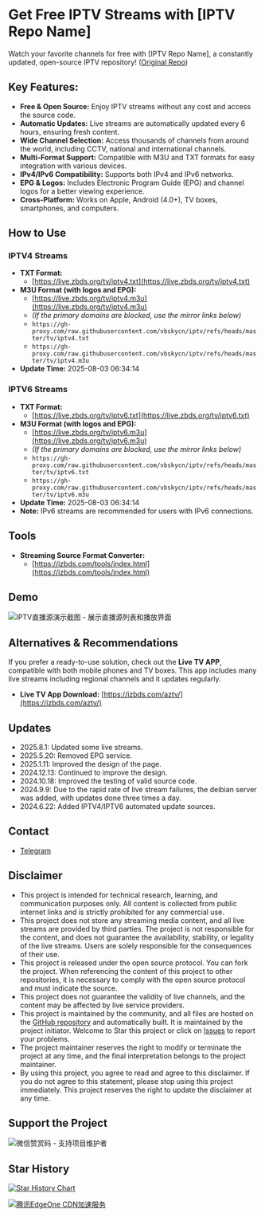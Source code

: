 # Get Free IPTV Streams with [IPTV Repo Name]

Watch your favorite channels for free with [IPTV Repo Name], a constantly updated, open-source IPTV repository! ([Original Repo](https://github.com/vbskycn/iptv))

## Key Features:

*   **Free & Open Source:** Enjoy IPTV streams without any cost and access the source code.
*   **Automatic Updates:** Live streams are automatically updated every 6 hours, ensuring fresh content.
*   **Wide Channel Selection:** Access thousands of channels from around the world, including CCTV, national and international channels.
*   **Multi-Format Support:** Compatible with M3U and TXT formats for easy integration with various devices.
*   **IPv4/IPv6 Compatibility:** Supports both IPv4 and IPv6 networks.
*   **EPG & Logos:** Includes Electronic Program Guide (EPG) and channel logos for a better viewing experience.
*   **Cross-Platform:** Works on Apple, Android (4.0+), TV boxes, smartphones, and computers.

## How to Use

### IPTV4 Streams

*   **TXT Format:**
    *   [https://live.zbds.org/tv/iptv4.txt](https://live.zbds.org/tv/iptv4.txt)
*   **M3U Format (with logos and EPG):**
    *   [https://live.zbds.org/tv/iptv4.m3u](https://live.zbds.org/tv/iptv4.m3u)
    *   *(If the primary domains are blocked, use the mirror links below)*
    *   `https://gh-proxy.com/raw.githubusercontent.com/vbskycn/iptv/refs/heads/master/tv/iptv4.txt`
    *   `https://gh-proxy.com/raw.githubusercontent.com/vbskycn/iptv/refs/heads/master/tv/iptv4.m3u`
*   **Update Time:** <!-- UPDATE_TIME_IPTV4 -->2025-08-03 06:34:14<!-- END_UPDATE_TIME_IPTV4 -->

### IPTV6 Streams

*   **TXT Format:**
    *   [https://live.zbds.org/tv/iptv6.txt](https://live.zbds.org/tv/iptv6.txt)
*   **M3U Format (with logos and EPG):**
    *   [https://live.zbds.org/tv/iptv6.m3u](https://live.zbds.org/tv/iptv6.m3u)
    *   *(If the primary domains are blocked, use the mirror links below)*
    *   `https://gh-proxy.com/raw.githubusercontent.com/vbskycn/iptv/refs/heads/master/tv/iptv6.txt`
    *   `https://gh-proxy.com/raw.githubusercontent.com/vbskycn/iptv/refs/heads/master/tv/iptv6.m3u`
*   **Update Time:** <!-- UPDATE_TIME_IPTV6 -->2025-08-03 06:34:14<!-- END_UPDATE_TIME_IPTV6 -->
*   **Note:** IPv6 streams are recommended for users with IPv6 connections.

## Tools

*   **Streaming Source Format Converter:**
    *   [https://izbds.com/tools/index.html](https://izbds.com/tools/index.html)

## Demo

![IPTV直播源演示截图 - 展示直播源列表和播放界面](assets/demo.png "IPTV直播源演示")

## Alternatives & Recommendations
If you prefer a ready-to-use solution, check out the **Live TV APP**, compatible with both mobile phones and TV boxes. This app includes many live streams including regional channels and it updates regularly.

*   **Live TV App Download:** [https://izbds.com/aztv/](https://izbds.com/aztv/)

## Updates

*   2025.8.1: Updated some live streams.
*   2025.5.20: Removed EPG service.
*   2025.1.11: Improved the design of the page.
*   2024.12.13: Continued to improve the design.
*   2024.10.18: Improved the testing of valid source code.
*   2024.9.9: Due to the rapid rate of live stream failures, the deibian server was added, with updates done three times a day.
*   2024.6.22: Added IPTV4/IPTV6 automated update sources.

## Contact

*   [Telegram](https://t.me/starkluistn98)

## Disclaimer

*   This project is intended for technical research, learning, and communication purposes only. All content is collected from public internet links and is strictly prohibited for any commercial use.
*   This project does not store any streaming media content, and all live streams are provided by third parties. The project is not responsible for the content, and does not guarantee the availability, stability, or legality of the live streams. Users are solely responsible for the consequences of their use.
*   This project is released under the open source protocol. You can fork the project. When referencing the content of this project to other repositories, it is necessary to comply with the open source protocol and must indicate the source.
*   This project does not guarantee the validity of live channels, and the content may be affected by live service providers.
*   This project is maintained by the community, and all files are hosted on the [GitHub repository](https://github.com/vbskycn/iptv) and automatically built. It is maintained by the project initiator. Welcome to Star this project or click on [Issues](https://github.com/vbskycn/iptv/issues/new/choose) to report your problems.
*   The project maintainer reserves the right to modify or terminate the project at any time, and the final interpretation belongs to the project maintainer.
*   By using this project, you agree to read and agree to this disclaimer. If you do not agree to this statement, please stop using this project immediately. This project reserves the right to update the disclaimer at any time.

## Support the Project

![微信赞赏码 - 支持项目维护者](assets/wxds.png "微信赞赏码")

## Star History

[![Star History Chart](https://api.star-history.com/svg?repos=vbskycn/iptv&type=Date)](https://star-history.com/#vbskycn/iptv&Date)

<!-- edgeone_start -->
<a href="https://edgeone.ai/?from=github/vbskycn/iptv"
   title="本项目的CDN加速和安全防护由腾讯EdgeOne赞助"
   target="_blank"
   rel="noopener noreferrer">
  <img src="https://edgeone.ai/media/34fe3a45-492d-4ea4-ae5d-ea1087ca7b4b.png"
       alt="腾讯EdgeOne CDN加速服务"
       loading="lazy"
  />
</a>
<!-- edgeone_end -->